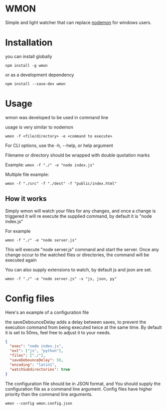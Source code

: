 # WMON

Simple and light watcher that can replace [nodemon](https://www.npmjs.com/package/nodemon) for windows users.

# Installation

you can install globally

`npm install -g wmon`

or as a development dependency

`npm install --save-dev wmon`

# Usage

wmon was developed to be used in command line

usage is very similar to nodemon

`wmon -f <file/directory> -e <command to execute>`

For CLI options, use the -h, --help, or help argument

Filename or directory should be wrapped with double quotation marks

Example: `wmon -f "./" -e "node index.js"`

Multiple file example:

`wmon -f "./src" -f "./dest" -f "public/index.html"`

## How it works

Simply wmon will watch your files for any changes, and once a change is triggered it will re execute the supplied command, by default it is "node index.js"

For example

`wmon -f "./" -e "node server.js"`

This will execute "node server.js" command and start the server. Once any change occur to the watched files or directories, the command will be executed again

You can also supply extensions to watch, by default js and json are set.

`wmon -f "./" -e "node server.js" -x "js, json, py"`

# Config files

Here's an example of a configuration file

the saveDebounceDelay adds a delay between saves, to prevent the execution command from being executed twice at the same time. By default it is set to 50ms, feel free to adjust it to your needs.

```json
{
  "exec": "node index.js",
  "ext": ["js", "python"],
  "files": ["./"],
  "saveDebounceDelay": 50,
  "encoding": "latin1",
  "watchSubdirectories": true
}
```

The configuration file should be in JSON format, and You should supply the configuration file as a command line argument. Config files have higher priority than the command line arguments.

`wmon --config wmon.config.json`
